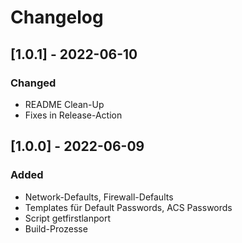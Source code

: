 # Changelog

## [1.0.1] - 2022-06-10

### Changed

- README Clean-Up
- Fixes in Release-Action

## [1.0.0] - 2022-06-09

### Added

- Network-Defaults, Firewall-Defaults
- Templates für Default Passwords, ACS Passwords
- Script getfirstlanport
- Build-Prozesse
